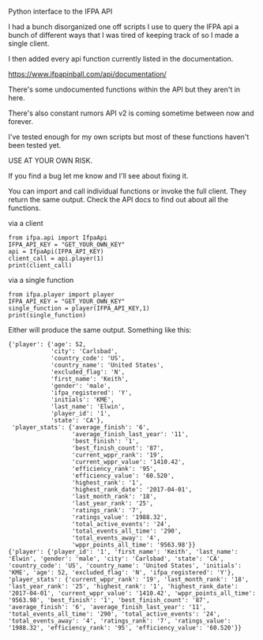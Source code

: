Python interface to the IFPA API

I had a bunch disorganized one off scripts I use to query the IFPA api a bunch of different ways that I was tired of keeping track of so I made a single client.


I then added every  api function currently listed in the documentation.

https://www.ifpapinball.com/api/documentation/



There's some undocumented functions within the API but they aren't in here.

There's also constant rumors API v2 is coming sometime between now and forever. 

I've tested enough for my own scripts but most of these functions haven't been tested yet.

USE AT YOUR OWN RISK.

If you find a bug let me know and I'll see about fixing it.

You can import and call individual functions or invoke the full client.
They return the same output.  Check the API docs to find out about all the functions.

via a client
```
from ifpa.api import IfpaApi
IFPA_API_KEY = "GET_YOUR_OWN_KEY"
api = IfpaApi(IFPA_API_KEY)
client_call = api.player(1)
print(client_call)

```

via a single function
```
from ifpa.player import player
IFPA_API_KEY = "GET_YOUR_OWN_KEY"
single_function = player(IFPA_API_KEY,1)
print(single_function)
```

Either will produce the same output.  Something like this:

```
{'player': {'age': 52,
            'city': 'Carlsbad',
            'country_code': 'US',
            'country_name': 'United States',
            'excluded_flag': 'N',
            'first_name': 'Keith',
            'gender': 'male',
            'ifpa_registered': 'Y',
            'initials': 'KME',
            'last_name': 'Elwin',
            'player_id': '1',
            'state': 'CA'},
 'player_stats': {'average_finish': '6',
                  'average_finish_last_year': '11',
                  'best_finish': '1',
                  'best_finish_count': '87',
                  'current_wppr_rank': '19',
                  'current_wppr_value': '1410.42',
                  'efficiency_rank': '95',
                  'efficiency_value': '60.520',
                  'highest_rank': '1',
                  'highest_rank_date': '2017-04-01',
                  'last_month_rank': '18',
                  'last_year_rank': '25',
                  'ratings_rank': '7',
                  'ratings_value': '1988.32',
                  'total_active_events': '24',
                  'total_events_all_time': '290',
                  'total_events_away': '4',
                  'wppr_points_all_time': '9563.98'}}
{'player': {'player_id': '1', 'first_name': 'Keith', 'last_name': 'Elwin', 'gender': 'male', 'city': 'Carlsbad', 'state': 'CA', 'country_code': 'US', 'country_name': 'United States', 'initials': 'KME', 'age': 52, 'excluded_flag': 'N', 'ifpa_registered': 'Y'}, 'player_stats': {'current_wppr_rank': '19', 'last_month_rank': '18', 'last_year_rank': '25', 'highest_rank': '1', 'highest_rank_date': '2017-04-01', 'current_wppr_value': '1410.42', 'wppr_points_all_time': '9563.98', 'best_finish': '1', 'best_finish_count': '87', 'average_finish': '6', 'average_finish_last_year': '11', 'total_events_all_time': '290', 'total_active_events': '24', 'total_events_away': '4', 'ratings_rank': '7', 'ratings_value': '1988.32', 'efficiency_rank': '95', 'efficiency_value': '60.520'}}
```
